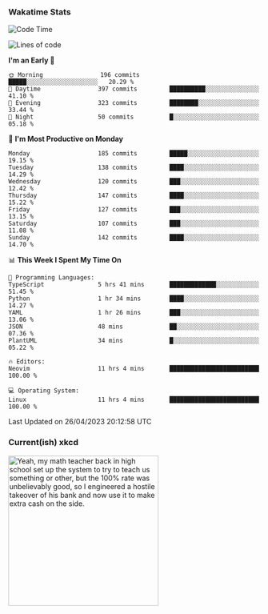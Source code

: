 ### Wakatime Stats
<!--START_SECTION:waka-->
![Code Time](http://img.shields.io/badge/Code%20Time-1%2C615%20hrs%2018%20mins-blue)

![Lines of code](https://img.shields.io/badge/From%20Hello%20World%20I%27ve%20Written-652.9%20thousand%20lines%20of%20code-blue)

**I'm an Early 🐤** 

```text
🌞 Morning                196 commits         █████░░░░░░░░░░░░░░░░░░░░   20.29 % 
🌆 Daytime                397 commits         ██████████░░░░░░░░░░░░░░░   41.10 % 
🌃 Evening                323 commits         ████████░░░░░░░░░░░░░░░░░   33.44 % 
🌙 Night                  50 commits          █░░░░░░░░░░░░░░░░░░░░░░░░   05.18 % 
```
📅 **I'm Most Productive on Monday** 

```text
Monday                   185 commits         █████░░░░░░░░░░░░░░░░░░░░   19.15 % 
Tuesday                  138 commits         ████░░░░░░░░░░░░░░░░░░░░░   14.29 % 
Wednesday                120 commits         ███░░░░░░░░░░░░░░░░░░░░░░   12.42 % 
Thursday                 147 commits         ████░░░░░░░░░░░░░░░░░░░░░   15.22 % 
Friday                   127 commits         ███░░░░░░░░░░░░░░░░░░░░░░   13.15 % 
Saturday                 107 commits         ███░░░░░░░░░░░░░░░░░░░░░░   11.08 % 
Sunday                   142 commits         ████░░░░░░░░░░░░░░░░░░░░░   14.70 % 
```


📊 **This Week I Spent My Time On** 

```text
💬 Programming Languages: 
TypeScript               5 hrs 41 mins       █████████████░░░░░░░░░░░░   51.45 % 
Python                   1 hr 34 mins        ████░░░░░░░░░░░░░░░░░░░░░   14.27 % 
YAML                     1 hr 26 mins        ███░░░░░░░░░░░░░░░░░░░░░░   13.06 % 
JSON                     48 mins             ██░░░░░░░░░░░░░░░░░░░░░░░   07.36 % 
PlantUML                 34 mins             █░░░░░░░░░░░░░░░░░░░░░░░░   05.22 % 

🔥 Editors: 
Neovim                   11 hrs 4 mins       █████████████████████████   100.00 % 

💻 Operating System: 
Linux                    11 hrs 4 mins       █████████████████████████   100.00 % 
```


 Last Updated on 26/04/2023 20:12:58 UTC
<!--END_SECTION:waka-->

### Current(ish) xkcd
<a id="xkcd-a" title="Yeah, my math teacher back in high school set up the system to try to teach us something or other, but the 100% rate was unbelievably good, so I engineered a hostile takeover of his bank and now use it to make extra cash on the side." href="https://www.xkcd.com" target="_blank">
        <img align="center" id="xkcd-img" src="https://imgs.xkcd.com/comics/definition_of_e.png" alt="Yeah, my math teacher back in high school set up the system to try to teach us something or other, but the 100% rate was unbelievably good, so I engineered a hostile takeover of his bank and now use it to make extra cash on the side." height=300 />
</a>
